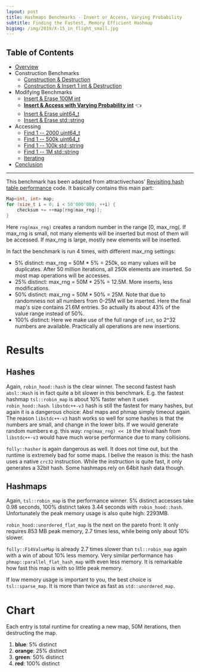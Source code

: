 ```yaml
---
layout: post
title: Hashmaps Benchmarks - Insert or Access, Varying Probability
subtitle: Finding the Fastest, Memory Efficient Hashmap
bigimg: /img/2019/X-15_in_flight_small.jpg
---
```


## Table of Contents

* [Overview](/2019/04/01/hashmap-benchmarks-01-overview/)
* Construction Benchmarks
   * [Construction & Destruction](/2019/04/01/hashmap-benchmarks-02-01-result-CtorDtorEmptyMap/)
   * [Construction & Insert 1 int & Destruction](/2019/04/01/hashmap-benchmarks-02-02-result-CtorDtorSingleEntryMap/)
* Modifying Benchmarks
   * [Insert & Erase 100M int](/2019/04/01/hashmap-benchmarks-03-01-result-InsertHugeInt/)
   * **[Insert & Access with Varying Probability int](/2019/04/01/hashmap-benchmarks-03-02-result-RandomDistinct2/)** 👈
   * [Insert & Erase uint64_t](/2019/04/01/hashmap-benchmarks-03-03-result-RandomInsertErase/)
   * [Insert & Erase std::string](/2019/04/01/hashmap-benchmarks-03-04-result-RandomInsertEraseStrings/)
* Accessing
   * [Find 1 -- 2000 uint64_t](/2019/04/01/hashmap-benchmarks-04-02-result-RandomFind_2000/)
   * [Find 1 -- 500k uint64_t](/2019/04/01/hashmap-benchmarks-04-03-result-RandomFind_500000/)
   * [Find 1 -- 100k std::string](/2019/04/01/hashmap-benchmarks-04-04-result-RandomFindString/)
   * [Find 1 -- 1M std::string](/2019/04/01/hashmap-benchmarks-04-05-result-RandomFindString_1000000/)
   * [Iterating](/2019/04/01/hashmap-benchmarks-04-06-result-IterateIntegers/)
* [Conclusion](/2019/04/01/hashmap-benchmarks-05-conclusion/)

----

This benchmark has been adapted from attractivechaos' [Revisiting hash table performance](https://attractivechaos.wordpress.com/2018/01/13/revisiting-hash-table-performance/) code. It basically contains this main part:

```cpp
Map<int, int> map;
for (size_t i = 0; i < 50'000'000; ++i) {
    checksum += ++map[rng(max_rng)];
}
```

Here `rng(max_rng)` creates a random number in the range [0, max_rng(. If max_rng is small, not many elements will be inserted but most of them will be accessed. If max_rng is large, mostly new elements will be inserted.

In fact the benchmark is run 4 times, with different max_rng settings:

* 5% distinct: max_rng = 50M * 5% = 250k, so many values will be duplicates. After 50 million iterations, all 250k elements are inserted. So most map operations will be accesses.
* 25% distinct: max_rng = 50M * 25% = 12.5M. More inserts, less modifications.
* 50% distinct: max_rng = 50M * 50% = 25M. Note that due to randomness not all numbers from 0-25M will be inserted. Here the final map's size contains 21.6M entries. So actually its about 43% of the value range instead of 50%.
* 100% distinct: Here we make use of the full range of `int`, so 2^32 numbers are available. Practically all operations are new insertions.

# Results

## Hashes

Again, `robin_hood::hash` is the clear winner. The second fastest hash `absl::Hash` is in fact quite a bit slower in this benchmark. E.g. the fastest hashmap `tsl::robin_map` is about 10% faster when it uses `robin_hood::hash`. `libstdc++-v3` hash is still the fastest for many hashes, but again it is a dangerous choice: Absl maps and phmap simply timeout again. The reason `libstdc++-v3` hash works so well for some hashes is that the numbers are small, and change in the lower bits. If we would generate random numbers e.g. this way: `rng(max_rng) << 10` the trival hash from `libstdc++-v3` would have much worse performance due to many collisions.

`folly::hasher` is again dangerous as well. It does not time out, but the runtime is extremely bad for some maps. I belive the reason is this: the hash uses a native `crc32` instruction. While the instruction is quite fast, it only generates a 32bit hash. Some hashmaps rely on 64bit hash data though.

## Hashmaps

Again, `tsl::robin_map` is the performance winner. 5% distinct accesses take 0.98 seconds, 100% distinct takes 3.44 seconds with `robin_hood::hash`. Unfortunately the peak memory usage is also quite high: 2293MB. 

`robin_hood::unordered_flat_map` is the next on the pareto front: It only requires 853 MB peak memory, 2.7 times less, while being only about 10% slower. 

`folly::F14ValueMap` is already 2.7 times slower than `tsl::robin_map` again with a win of about 10% less memory. Very similar performance has `phmap::parallel_flat_hash_map` with even less memory. It is remarkable how fast this map is with so little peak memory.

If low memory usage is important to you, the best choice is `tsl::sparse_map`. It is more than twice as fast as `std::unordered_map`.

# Chart
Each entry is total runtime for creating a new map, 50M iterations, then destructing the map.

1. **blue**: 5% distinct
1. **orange**: 25% distinct
1. **green**: 50% distinct
1. **red**: 100% distinct

<script src="https://cdn.plot.ly/plotly-latest.min.js"></script>
<div id="id_6f6eda74" style="height:250em"></div>
<script>
    var colors = Plotly.d3.scale.category10().range();
    var m0y = [ "phmap::<br>parallel_node_hash_map", "eastl::hash_map", "std::unordered_map", "absl::node_hash_map", "phmap::node_hash_map", "boost::unordered_map", "folly::F14NodeMap", "boost::multi_index::<br>hashed_unique", "spp::sparse_hash_map", "robin_hood::<br>unordered_node_map", "<b>tsl::sparse_map</b>", "<b>phmap::<br>parallel_flat_hash_map</b>", "<b>folly::F14ValueMap</b>", "phmap::flat_hash_map", "absl::flat_hash_map", "ska::bytell_hash_map", "emilib1::HashMap", "tsl::hopscotch_map", "<b>robin_hood::<br>unordered_flat_map</b>", "<b>tsl::robin_map</b>"];
    var m1y = [ "phmap::<br>parallel_node_hash_map", "std::unordered_map", "eastl::hash_map", "boost::unordered_map", "phmap::node_hash_map", "absl::node_hash_map", "boost::multi_index::<br>hashed_unique", "folly::F14NodeMap", "spp::sparse_hash_map", "robin_hood::<br>unordered_node_map", "<b>tsl::sparse_map</b>", "<b>phmap::<br>parallel_flat_hash_map</b>", "<b>folly::F14ValueMap</b>", "phmap::flat_hash_map", "absl::flat_hash_map", "ska::bytell_hash_map", "emilib1::HashMap", "tsl::hopscotch_map", "<b>robin_hood::<br>unordered_flat_map</b>", "<b>tsl::robin_map</b>"];
    var m2y = [ "phmap::<br>parallel_node_hash_map", "std::unordered_map", "eastl::hash_map", "boost::unordered_map", "phmap::node_hash_map", "absl::node_hash_map", "boost::multi_index::<br>hashed_unique", "folly::F14NodeMap", "spp::sparse_hash_map", "robin_hood::<br>unordered_node_map", "<b>tsl::sparse_map</b>", "<b>phmap::<br>parallel_flat_hash_map</b>", "<b>folly::F14ValueMap</b>", "phmap::flat_hash_map", "absl::flat_hash_map", "ska::bytell_hash_map", "emilib1::HashMap", "tsl::hopscotch_map", "<b>robin_hood::<br>unordered_flat_map</b>", "<b>tsl::robin_map</b>"];
    var m3y = [ "absl::node_hash_map", "phmap::node_hash_map", "phmap::flat_hash_map", "absl::flat_hash_map", "phmap::<br>parallel_node_hash_map", "std::unordered_map", "eastl::hash_map", "boost::unordered_map", "boost::multi_index::<br>hashed_unique", "folly::F14NodeMap", "spp::sparse_hash_map", "robin_hood::<br>unordered_node_map", "<b>tsl::sparse_map</b>", "<b>phmap::<br>parallel_flat_hash_map</b>", "<b>folly::F14ValueMap</b>", "emilib1::HashMap", "ska::bytell_hash_map", "tsl::hopscotch_map", "<b>robin_hood::<br>unordered_flat_map</b>", "<b>tsl::robin_map</b>"];
    var m4y = [ "phmap::node_hash_map", "phmap::flat_hash_map", "absl::node_hash_map", "absl::flat_hash_map", "phmap::<br>parallel_node_hash_map", "phmap::<br>parallel_flat_hash_map", "emilib1::HashMap", "eastl::hash_map", "std::unordered_map", "boost::unordered_map", "folly::F14NodeMap", "boost::multi_index::<br>hashed_unique", "robin_hood::<br>unordered_node_map", "spp::sparse_hash_map", "<b>tsl::sparse_map</b>", "<b>folly::F14ValueMap</b>", "ska::bytell_hash_map", "tsl::hopscotch_map", "<b>robin_hood::<br>unordered_flat_map</b>", "<b>tsl::robin_map</b>"];
    var measurement_names = [ "5% distinct", "25% distinct", "50% distinct", "100% distinct" ];

    var data = [
        { x: [ 9.55518, 11.5495, 9.225185, 8.617105, 8.55536, 9.223289999999999, 7.48536, 6.77613, 3.7915900000000002, 6.30993, 2.893245, 3.20488, 3.512035, 3.05361, 3.105015, 1.094475, 1.298575, 1.0936, 1.05048, 0.9821605 ],
          y: m0y, name: measurement_names[0] + ' (robin_hood::hash)', type: 'bar', orientation: 'h', yaxis: 'y', marker: { color: colors[0], },
        },
        { x: [ 13.5433, 12.1585, 16.4469, 12.64675, 12.6467, 11.272649999999999, 10.1288, 9.113579999999999, 7.696835, 7.5249500000000005, 6.590400000000001, 6.11284, 5.311615, 5.7188, 5.761095, 2.404185, 2.11265, 1.990105, 1.6857, 1.53815 ],
          y: m0y, name: measurement_names[1] + ' (robin_hood::hash)', type: 'bar', orientation: 'h', yaxis: 'y', marker: { color: colors[1], },
        },
        { x: [ 21.2462, 17.2521, 17.8553, 16.08805, 15.82325, 13.5281, 12.71905, 11.49165, 9.324645, 8.049150000000001, 7.86087, 6.714495, 6.061525, 5.947965, 5.9585550000000005, 4.567745, 3.01206, 2.9722600000000003, 2.195445, 2.146795 ],
          y: m0y, name: measurement_names[2] + ' (robin_hood::hash)', type: 'bar', orientation: 'h', yaxis: 'y', marker: { color: colors[2], },
        },
        { x: [ 29.629199999999997, 27.2618, 23.147100000000002, 21.4679, 21.729599999999998, 19.68085, 18.19095, 19.15285, 13.34845, 8.516615, 10.55435, 6.88661, 7.0733250000000005, 6.643784999999999, 6.339145, 5.891125000000001, 5.4201250000000005, 5.630789999999999, 4.0084800000000005, 3.4419649999999997 ],
          y: m0y, name: measurement_names[3] + ' (robin_hood::hash)', type: 'bar', orientation: 'h', yaxis: 'y', marker: { color: colors[3], },
            textposition: 'outside',
            text: [ "74.0s<br>2084MB", "68.2s<br>2071MB", "66.7s<br>1989MB", "58.8s<br>2083MB", "58.8s<br>2083MB", "53.7s<br>1890MB", "48.5s<br>2019MB", "46.5s<br>1890MB", "34.2s<br>612MB", "30.4s<br>1141MB", "<b>27.9s<br>554MB</b>", "<b>22.9s<br>640MB</b>", "<b>22.0s<br>762MB</b>", "21.4s<br>855MB", "21.2s<br>854MB", "14.0s<br>854MB", "11.8s<br>1141MB", "11.7s<br>1525MB", "<b>8.94s<br>853MB</b>", "<b>8.11s<br>2293MB</b>" ],
        },
        { x: [ 9.200475, 10.7606, 7.544449999999999, 10.702200000000001, 8.638315, 8.678825, 7.93336, 7.568665, 3.7399899999999997, 6.05361, 3.0406950000000004, 3.0101899999999997, 3.53027, 2.83286, 2.8976800000000003, 1.429155, 1.6348850000000001, 1.47965, 1.566735, 1.16876 ],
          y: m1y, name: measurement_names[0] + ' (absl::Hash)', type: 'bar', orientation: 'h', yaxis: 'y2', marker: { color: colors[0], },
        },
        { x: [ 14.1274, 14.411750000000001, 12.10805, 14.05985, 12.7637, 12.7865, 11.37435, 10.21565, 7.783905, 7.302835, 6.591255, 6.200695, 5.058555, 5.796095, 5.7982, 2.67626, 2.777125, 2.493435, 2.54218, 1.81479 ],
          y: m1y, name: measurement_names[1] + ' (absl::Hash)', type: 'bar', orientation: 'h', yaxis: 'y2', marker: { color: colors[1], },
        },
        { x: [ 21.0455, 17.71895, 17.4906, 16.233600000000003, 16.415100000000002, 16.322699999999998, 14.104500000000002, 12.7599, 9.492595, 8.109075, 8.149585, 6.923455, 6.076544999999999, 6.14833, 6.033799999999999, 3.74779, 3.7815149999999997, 3.3858800000000002, 2.944045, 2.4793200000000004 ],
          y: m1y, name: measurement_names[2] + ' (absl::Hash)', type: 'bar', orientation: 'h', yaxis: 'y2', marker: { color: colors[2], },
        },
        { x: [ 28.8114, 23.463250000000002, 27.209200000000003, 20.228749999999998, 21.6765, 21.37375, 19.693550000000002, 18.26885, 12.8991, 8.750499999999999, 10.6131, 6.504405, 7.33652, 6.655615, 6.31647, 5.945345, 5.5519750000000005, 5.710710000000001, 4.23161, 3.51597 ],
          y: m1y, name: measurement_names[3] + ' (absl::Hash)', type: 'bar', orientation: 'h', yaxis: 'y2', marker: { color: colors[3], },
            textposition: 'outside',
            text: [ "73.2s<br>2084MB", "66.4s<br>1989MB", "64.4s<br>2071MB", "61.2s<br>1890MB", "59.5s<br>2083MB", "59.2s<br>2083MB", "53.1s<br>1890MB", "48.8s<br>2019MB", "33.9s<br>612MB", "30.2s<br>1141MB", "<b>28.4s<br>554MB</b>", "<b>22.6s<br>662MB</b>", "<b>22.0s<br>762MB</b>", "21.4s<br>855MB", "21.0s<br>854MB", "13.8s<br>854MB", "13.7s<br>1141MB", "13.1s<br>1525MB", "<b>11.3s<br>853MB</b>", "<b>8.98s<br>2293MB</b>" ],
        },
        { x: [ 9.02519, 10.82475, 7.553075, 11.96555, 8.623764999999999, 8.64315, 10.69775, 7.497035, 3.68784, 6.161185, 2.822195, 3.091165, 3.5602, 2.954225, 2.9996400000000003, 1.59391, 1.59708, 1.24097, 1.41234, 1.18335 ],
          y: m2y, name: measurement_names[0] + ' (FNV1a)', type: 'bar', orientation: 'h', yaxis: 'y3', marker: { color: colors[0], },
        },
        { x: [ 14.32365, 13.857099999999999, 12.29415, 13.3832, 12.842600000000001, 12.822, 11.661200000000001, 10.018450000000001, 7.6257, 7.27937, 6.308045, 6.43632, 5.458275, 5.8664950000000005, 5.892465, 2.67919, 2.65579, 2.317805, 2.208365, 1.8909150000000001 ],
          y: m2y, name: measurement_names[1] + ' (FNV1a)', type: 'bar', orientation: 'h', yaxis: 'y3', marker: { color: colors[1], },
        },
        { x: [ 20.798450000000003, 17.43805, 18.1707, 15.3987, 16.5165, 16.44095, 13.7997, 12.66475, 9.43741, 8.167750000000002, 8.106494999999999, 7.219095, 6.18915, 6.344095, 6.246175, 3.799085, 3.68059, 3.421425, 2.7743399999999996, 2.68689 ],
          y: m2y, name: measurement_names[2] + ' (FNV1a)', type: 'bar', orientation: 'h', yaxis: 'y3', marker: { color: colors[2], },
        },
        { x: [ 29.57275, 23.61705, 27.53655, 20.3161, 21.532, 21.2701, 19.796300000000002, 18.52875, 13.6882, 8.81398, 10.82515, 7.156005, 7.51496, 5.866244999999999, 5.511375, 6.05961, 5.84302, 5.94114, 4.550055, 3.84603 ],
          y: m2y, name: measurement_names[3] + ' (FNV1a)', type: 'bar', orientation: 'h', yaxis: 'y3', marker: { color: colors[3], },
            textposition: 'outside',
            text: [ "73.7s<br>2084MB", "65.7s<br>1989MB", "65.6s<br>2071MB", "61.1s<br>1890MB", "59.5s<br>2083MB", "59.2s<br>2083MB", "56.0s<br>1890MB", "48.7s<br>2019MB", "34.4s<br>612MB", "30.4s<br>1141MB", "<b>28.1s<br>554MB</b>", "<b>23.9s<br>670MB</b>", "<b>22.7s<br>762MB</b>", "21.0s<br>855MB", "20.6s<br>854MB", "14.1s<br>854MB", "13.8s<br>1141MB", "12.9s<br>1525MB", "<b>10.9s<br>853MB</b>", "<b>9.61s<br>2293MB</b>" ],
        },
        { x: [ 8.761545, 8.686544999999999, 2.876145, 2.83635, 9.18322, 10.804950000000002, 7.57164, 10.69445, 9.241095, 7.44789, 3.7409100000000004, 5.9974, 3.236805, 3.25352, 3.62555, 1.93315, 1.6957650000000002, 1.783125, 1.96807, 1.45742 ],
          y: m3y, name: measurement_names[0] + ' (folly::hasher)', type: 'bar', orientation: 'h', yaxis: 'y4', marker: { color: colors[0], },
        },
        { x: [ 12.94705, 12.905550000000002, 5.7856950000000005, 5.7961, 14.252600000000001, 14.436, 12.24025, 13.9021, 12.184750000000001, 10.181899999999999, 7.73775, 7.304105, 6.702585, 6.311985, 5.455209999999999, 3.129885, 2.8971099999999996, 2.83019, 2.9585749999999997, 2.168605 ],
          y: m3y, name: measurement_names[1] + ' (folly::hasher)', type: 'bar', orientation: 'h', yaxis: 'y4', marker: { color: colors[1], },
        },
        { x: [ 16.5155, 16.5743, 6.258005, 6.15822, 21.65185, 17.88125, 17.514200000000002, 16.30325, 14.69265, 12.76315, 9.78082, 8.25263, 8.317555, 7.0559449999999995, 6.156219999999999, 4.18706, 4.0676, 3.7231300000000003, 3.441405, 2.85101 ],
          y: m3y, name: measurement_names[2] + ' (folly::hasher)', type: 'bar', orientation: 'h', yaxis: 'y4', marker: { color: colors[2], },
        },
        { x: [ 784.3945, 781.6890000000001, 573.5174999999999, 571.2860000000001, 29.11085, 23.68805, 26.85565, 20.42305, 19.77905, 18.50165, 13.61015, 9.014515, 10.88675, 6.868195, 7.4159749999999995, 5.82744, 6.216835, 5.879655, 4.754965, 3.81395 ],
          y: m3y, name: measurement_names[3] + ' (folly::hasher)', type: 'bar', orientation: 'h', yaxis: 'y4', marker: { color: colors[3], },
            textposition: 'outside',
            text: [ "823s<br>1950MB", "820s<br>1951MB", "588s<br>599MB", "586s<br>598MB", "74.2s<br>2084MB", "66.8s<br>1989MB", "64.2s<br>2071MB", "61.3s<br>1890MB", "55.9s<br>1890MB", "48.9s<br>2019MB", "34.9s<br>612MB", "30.6s<br>1141MB", "<b>29.1s<br>554MB</b>", "<b>23.5s<br>653MB</b>", "<b>22.7s<br>762MB</b>", "15.1s<br>1141MB", "14.9s<br>854MB", "14.2s<br>1525MB", "<b>13.1s<br>853MB</b>", "<b>10.3s<br>2293MB</b>" ],
        },
        { x: [ 0, 0, 0, 0, 96.43015, 59.56505, 2.1526, 6.77286, 8.858995, 8.213895, 7.4725850000000005, 6.3285599999999995, 6.261875, 1.9562149999999998, 1.861625, 3.48137, 0.94509, 0.900229, 0.9903504999999999, 0.7576995 ],
          y: m4y, name: measurement_names[0] + ' (libstdc++-v3)', type: 'bar', orientation: 'h', yaxis: 'y5', marker: { color: colors[0], },
        },
        { x: [ 0, 0, 0, 0, 267.741, 184.08100000000002, 17.1782, 10.862, 11.57615, 10.6508, 10.138449999999999, 8.573094999999999, 7.67464, 6.31842, 5.13954, 5.2400850000000005, 1.7699850000000001, 1.739855, 1.575325, 1.374155 ],
          y: m4y, name: measurement_names[1] + ' (libstdc++-v3)', type: 'bar', orientation: 'h', yaxis: 'y5', marker: { color: colors[1], },
        },
        { x: [ 0, 0, 0, 0, 372.8615, 271.007, 48.51235, 15.27535, 14.04965, 12.114049999999999, 12.773, 10.11025, 8.123935, 8.434560000000001, 6.98464, 5.94469, 2.71948, 2.647665, 2.14662, 1.9622600000000001 ],
          y: m4y, name: measurement_names[2] + ' (libstdc++-v3)', type: 'bar', orientation: 'h', yaxis: 'y5', marker: { color: colors[2], },
        },
        { x: [ 0, 0, 0, 0, 25.412300000000002, 6.78996, 4.969405, 25.8725, 22.14315, 19.11225, 18.282400000000003, 18.4662, 8.440909999999999, 12.9134, 10.394449999999999, 7.047969999999999, 5.69681, 5.54155, 3.9569650000000003, 3.300705 ],
          y: m4y, name: measurement_names[3] + ' (libstdc++-v3)', type: 'bar', orientation: 'h', yaxis: 'y5', marker: { color: colors[3], },
            textposition: 'outside',
            text: [ "timeout", "timeout", "timeout", "timeout", "762s<br>2084MB", "521s<br>623MB", "72.8s<br>1141MB", "58.8s<br>2071MB", "56.6s<br>1989MB", "50.1s<br>1890MB", "48.7s<br>2019MB", "43.5s<br>1890MB", "30.5s<br>1141MB", "29.6s<br>612MB", "<b>24.4s<br>554MB</b>", "<b>21.7s<br>762MB</b>", "11.1s<br>853MB", "10.8s<br>1525MB", "<b>8.67s<br>853MB</b>", "<b>7.39s<br>2293MB</b>" ],
        },
    ];

    var layout = {
        // title: { text: 'RandomDistinct2'},
        grid: {
            ygap: 0.1,
            subplots: [
            ['xy'],
            ['xy2'],
            ['xy3'],
            ['xy4'],
            ['xy5'],
        ] },

        barmode: 'stack',
        yaxis: { title: 'robin_hood::hash', automargin: true, },
        yaxis2: { title: 'absl::Hash', automargin: true, },
        yaxis3: { title: 'FNV1a', automargin: true, },
        yaxis4: { title: 'folly::hasher', automargin: true, },
        yaxis5: { title: 'libstdc++-v3', automargin: true, },
        xaxis: { automargin: true,  range: [0, 110.96082000000001]  },
        legend: { traceorder: 'normal' },
        margin: { pad: 0, l:0, r:0, t:0, b:0, },
        showlegend:false,
    };

    Plotly.newPlot('id_6f6eda74', data, layout);
</script>